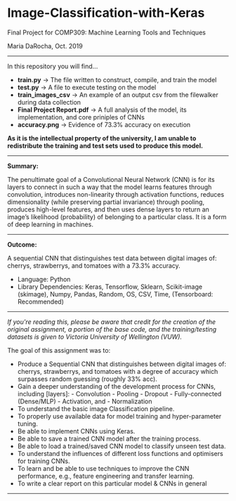 # Image-Classification-with-Keras
Final Project for COMP309: Machine Learning Tools and Techniques 

Maria DaRocha, Oct. 2019
___________________________________________________________
In this repository you will find...

  - **train.py** -> The file written to construct, compile, and train the model
  - **test.py** -> A file to execute testing on the model
  - **train_images_csv** -> An example of an output csv from the filewalker during data collection
  - **Final Project Report.pdf** -> A full analysis of the model, its implementation, and core priniples of CNNs
  - **accuracy.png** -> Evidence of 73.3% accuracy on execution

**As it is the intellectual property of the university, I am unable to redistribute the training and test sets used to produce this model.**

___________________________________________________________
**Summary:**

  The penultimate goal of a Convolutional Neural Network (CNN) is for its layers to connect in such a way that the model learns features through convolution, introduces non-linearity through activation functions, reduces dimensionality (while preserving partial invariance) through pooling, produces high-level features, and then uses dense layers to return an image’s likelihood (probability) of belonging to a particular class. It is a form of deep learning in machines.
___________________________________________________________
**Outcome:**

A sequential CNN that distinguishes test data between digital images of: cherrys, strawberrys, and tomatoes with a 73.3% accuracy.
- Language: Python
- Library Dependencies: Keras, Tensorflow, Sklearn, Scikit-image (skimage), Numpy, Pandas, Random, OS, CSV, Time, (Tensorboard: Recommended)
___________________________________________________________

*If you're reading this, please be aware that credit for the creation of the original assignment, a portion of the base code, and the training/testing datasets is given to Victoria University of Wellington (VUW).*
  
The goal of this assignment was to:

  - Produce a Sequential CNN that distinguishes between digital images of: cherrys, strawberrys, and tomatoes with a degree of accuracy which surpasses random guessing (roughly 33% acc).  
  - Gain a deeper understanding of the development process for CNNs, including [layers]: 
          - Convolution 
          - Pooling 
          - Dropout 
          - Fully-connected (Dense/MLP)
          - Activation, and 
          - Normalization
  - To understand the basic image Classification pipeline.
  - To properly use available data for model training and hyper-parameter tuning.
  - Be able to implement CNNs using Keras.
  - Be able to save a trained CNN model after the training process.
  - Be able to load a trained/saved CNN model to classify unseen test data.
  - To understand the influences of different loss functions and optimisers for training CNNs.
  - To learn and be able to use techniques to improve the CNN performance, e.g., feature engineering and transfer learning.
  - To write a clear report on this particular model & CNNs in general
___________________________________________________________
  

